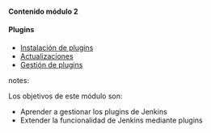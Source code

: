 #### Contenido módulo 2

#### Plugins

* [Instalación de plugins](/#plugin_installation)
* [Actualizaciones](/#plugin_updates)
* [Gestión de plugins](/#plugin_management)

notes:

Los objetivos de este módulo son:

* Aprender a gestionar los plugins de Jenkins
* Extender la funcionalidad de Jenkins mediante plugins
